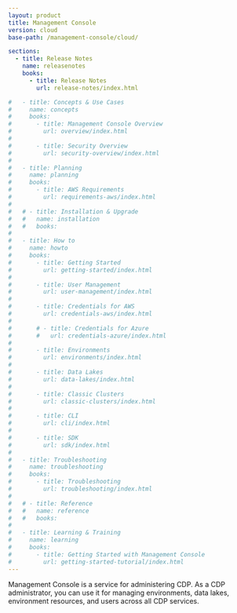 ```yaml
---
layout: product
title: Management Console
version: cloud
base-path: /management-console/cloud/

sections:
  - title: Release Notes
    name: releasenotes
    books:
      - title: Release Notes
        url: release-notes/index.html

#   - title: Concepts & Use Cases
#     name: concepts
#     books:
#       - title: Management Console Overview
#         url: overview/index.html
#
#       - title: Security Overview
#         url: security-overview/index.html
#
#   - title: Planning
#     name: planning
#     books:
#       - title: AWS Requirements
#         url: requirements-aws/index.html
#
#   # - title: Installation & Upgrade
#   #   name: installation
#   #   books:
#
#   - title: How to
#     name: howto
#     books:
#       - title: Getting Started
#         url: getting-started/index.html
#
#       - title: User Management
#         url: user-management/index.html
#
#       - title: Credentials for AWS
#         url: credentials-aws/index.html
#
#       # - title: Credentials for Azure
#       #   url: credentials-azure/index.html
#
#       - title: Environments
#         url: environments/index.html
#
#       - title: Data Lakes
#         url: data-lakes/index.html
#
#       - title: Classic Clusters
#         url: classic-clusters/index.html
#
#       - title: CLI
#         url: cli/index.html
#
#       - title: SDK
#         url: sdk/index.html
#
#   - title: Troubleshooting
#     name: troubleshooting
#     books:
#       - title: Troubleshooting
#         url: troubleshooting/index.html
#
#   # - title: Reference
#   #   name: reference
#   #   books:
#
#   - title: Learning & Training
#     name: learning
#     books:
#       - title: Getting Started with Management Console
#         url: getting-started-tutorial/index.html
---
```

Management Console is a service for administering CDP. As a CDP
administrator, you can use it for managing environments, data lakes,
environment resources, and users across all CDP services.
